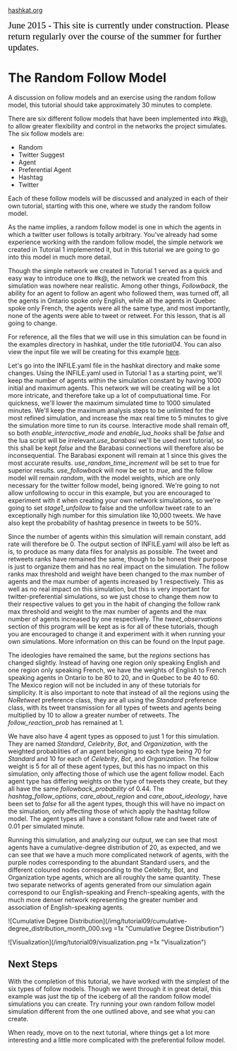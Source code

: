 [hashkat.org](http://hashkat.org)

<span style="color:black; font-family:Georgia; font-size:1.5em;">June 2015 - This site is currently under construction. Please return regularly over the course of the summer for further updates. </span>

# The Random Follow Model

A discussion on follow models and an exercise using the random follow model, this tutorial should take approximately 30 minutes to complete.

There are six different follow models that have been implemented into #k@, to allow greater flexibility and control in the networks the project simulates.
The six follow models are:

* Random
* Twitter Suggest
* Agent
* Preferential Agent
* Hashtag
* Twitter

Each of these follow models will be discussed and analyzed in each of their own tutorial, starting with this one, where we study the random follow model.

As the name implies, a random follow model is one in which the agents in which a twitter user follows is totally arbitrary.
You've already had some experience working with the random follow model, the simple network we created in Tutorial 1 implemented it,
but in this tutorial we are going to go into this model in much more detail.

Though the simple network we created in Tutorial 1 served as a quick and easy way to introduce one to #k@, the network we created from this
simulation was nowhere near realistic. Among other things, *Followback*, the ability for an agent to follow an agent who followed them,
was turned off, all the agents in Ontario spoke only English, while all the agents in Quebec spoke only
French, the agents were all the same type, and most importantly, none of the agents were able to tweet or retweet. For this lesson,
that is all going to change.

For reference, all the files that we will use in this simulation can be found in the examples directory in hashkat, under the title *tutorial04*.
You can also view the input file we will be creating for this example [here](https://github.com/hashkat/hashkat/blob/master/examples/tutorial04/INFILE.yaml).

Let's go into the INFILE.yaml file in the hashkat directory and make some changes. Using the INFILE.yaml used in Tutorial 1 as a starting point,
we'll keep the number of agents within the
simulation constant by having 1000 initial and maximum agents. This network we will be creating will be a lot more intricate,
and therefore take up a lot of computuational time. For quickness, we'll lower the maximum simulated time to 1000 simulated minutes.
We'll keep the maximum analysis steps to be unlimited for the most refined simulation, and increase the max real time to 5 minutes
to give the simulation more time to run its course. Interactive mode shall remain off, so both *enable_interactive_mode* and
*enable_lua_hooks* shall be *false* and the lua script will be irrelevant.*use_barabasi* we'll be used next tutorial,
so this shall be kept *false* and the Barabasi connections will therefore also be inconsequential.
The Barabasi exponent will remain at 1 since this gives the most accurate results. *use_random_time_increment* will be set to true
for superior results. *use_followback* will now be set to *true*, and the follow model will remain *random*, with the model weights,
which are only necessary for the twitter follow model, being ignored. We're going to not allow unfollowing to occur in this example,
but you are encouraged to experiment with it when creating your own network simulations, so we're going to set *stage1_unfollow* to false
and the unfollow tweet rate to an exceptionally high number for this simulation like 10,000 tweets.
We have also kept the probability of hashtag presence in tweets to be 50%.

Since the number of agents within this simulation will remain constant, add rate will therefore be 0. The output section of INFILE.yaml
will also be left as is, to produce as many data files for analysis as possible. The tweet and retweets ranks have remained the same,
though to be honest their purpose is just to organize them and has no real impact on the simulation. The follow ranks max threshold
and weight have been changed to the max number of agents and the max number of agents increased by 1 respectively. This as well as
no real impact on this simulation, but this is very important for twitter-preferential simulations, so we just chose to change them now
to their respective values to get you in the habit of changing the follow rank max threshold and weight to the max number of agents
and the max number of agents increased by one respectively. The *tweet_observations*
section of this program will be kept as is for all of these tutorials, though you are encouraged to change it and experiment with it
when running your own simulations. More information on this can be found on the Input page.

The ideologies have remained the same, but the *regions* sections has changed slightly. Instead of having one region only speaking
English and one region only speaking French, we have the weights of English to French speaking agents in Ontario to be 80 to 20,
and in Quebec to be 40 to 60. The Mexico region will not be included in any of these tutorials for simplicity. It is also important to
note that instead of all the regions using the *NoRetweet* preference class, they are all using the *Standard* preference class, with
its tweet transmission for all types of tweets and agents being multiplied by 10 to allow a greater number of retweets.
The *follow_reaction_prob* has remained at 1.

We have also have 4 agent types as opposed to just 1 for this simulation. They are named *Standard*, *Celebrity*, *Bot*,
and *Organization*, with the weighted probablities of an agent belonging to each type being 70 for *Standard* and 10 for each of
*Celebrity*, *Bot*, and *Organization*. The follow weight is 5 for all of these agent types, but this has no impact on this simulation,
only affecting those of which use the agent follow model. Each agent type has differing weights on the type of tweets they create,
but they all have the same *followback_probability* of 0.44. The *hashtag_follow_options*, *care_about_region* and *care_about_ideology*,
have been set to *false* for all the agent types, though this will have no impact on the simulation, only affecting those of which
apply the hashtag follow model. The agent types all have a constant follow rate and tweet rate of 0.01 per simulated minute.

Running this simulation, and analyzing our output, we can see that most
agents have a cumulative-degree distribution of 20, as expected, and we
can see that we have a much more complicated network of agents, with the purple nodes corresponding to the abundant Standard users, and
the different coloured nodes corresponding to the Celebrity, Bot, and Organization type agents, which are all roughly the same quantity.
These two separate networks of agents generated from our simulation again correspond to our English-speaking and French-speaking agents,
with the much more denser network representing the greater number and association of English-speaking agents.

![Cumulative Degree Distribution](/img/tutorial09/cumulative-degree_distribution_month_000.svg =1x  "Cumulative Degree Distribution")

![Visualization](/img/tutorial09/visualization.png =1x  "Visualization")

## Next Steps

With the completion of this tutorial, we have worked with the simplest of the six types of follow models.
Though we went through it in great detail, this example was just the tip of the iceberg of all the random follow model simulations you can
create. Try running your own random follow model simulation different from the one outlined above, and see what you can create.

When ready, move on to the next tutorial, where things get a lot more interesting and a little more complicated with the
preferential follow model.
